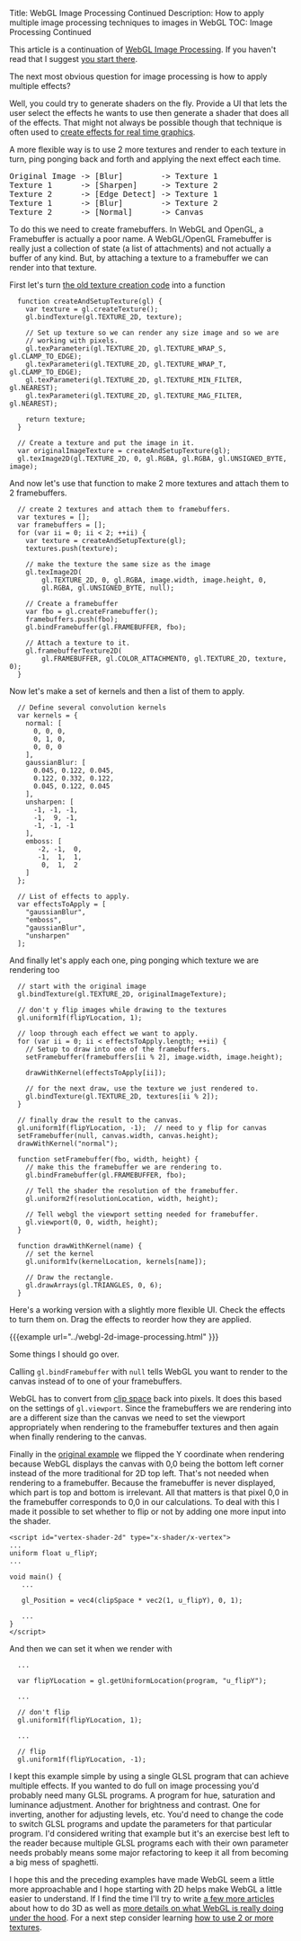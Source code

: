 Title: WebGL Image Processing Continued
Description: How to apply multiple image processing techniques to images in WebGL
TOC: Image Processing Continued


This article is a continuation of [WebGL Image Processing](webgl-image-processing.html).
If you haven't read that I suggest [you start there](webgl-image-processing.html).

The next most obvious question for image processing is how to apply multiple effects?

Well, you could try to generate shaders on the fly.  Provide a UI that
lets the user select the effects he wants to use then generate a shader
that does all of the effects.  That might not always be possible though
that technique is often used to [create effects for real time
graphics](https://www.youtube.com/watch?v=cQUn0Zeh-0Q).

A more flexible way is to use 2 more textures and render to each texture
in turn, ping ponging back and forth and applying the next effect each
time.

<div class="webgl_center"><pre>Original Image -&gt; [Blur]        -&gt; Texture 1
Texture 1      -&gt; [Sharpen]     -&gt; Texture 2
Texture 2      -&gt; [Edge Detect] -&gt; Texture 1
Texture 1      -&gt; [Blur]        -&gt; Texture 2
Texture 2      -&gt; [Normal]      -&gt; Canvas</pre></div>

To do this we need to create framebuffers.  In WebGL and OpenGL, a
Framebuffer is actually a poor name.  A WebGL/OpenGL Framebuffer is really
just a collection of state (a list of attachments) and not actually a
buffer of any kind.  But, by attaching a texture to a framebuffer we can
render into that texture.

First let's turn [the old texture creation
code](webgl-image-processing.html) into a function

```
  function createAndSetupTexture(gl) {
    var texture = gl.createTexture();
    gl.bindTexture(gl.TEXTURE_2D, texture);

    // Set up texture so we can render any size image and so we are
    // working with pixels.
    gl.texParameteri(gl.TEXTURE_2D, gl.TEXTURE_WRAP_S, gl.CLAMP_TO_EDGE);
    gl.texParameteri(gl.TEXTURE_2D, gl.TEXTURE_WRAP_T, gl.CLAMP_TO_EDGE);
    gl.texParameteri(gl.TEXTURE_2D, gl.TEXTURE_MIN_FILTER, gl.NEAREST);
    gl.texParameteri(gl.TEXTURE_2D, gl.TEXTURE_MAG_FILTER, gl.NEAREST);

    return texture;
  }

  // Create a texture and put the image in it.
  var originalImageTexture = createAndSetupTexture(gl);
  gl.texImage2D(gl.TEXTURE_2D, 0, gl.RGBA, gl.RGBA, gl.UNSIGNED_BYTE, image);
```

And now let's use that function to make 2 more textures and attach them to
2 framebuffers.

```
  // create 2 textures and attach them to framebuffers.
  var textures = [];
  var framebuffers = [];
  for (var ii = 0; ii < 2; ++ii) {
    var texture = createAndSetupTexture(gl);
    textures.push(texture);

    // make the texture the same size as the image
    gl.texImage2D(
        gl.TEXTURE_2D, 0, gl.RGBA, image.width, image.height, 0,
        gl.RGBA, gl.UNSIGNED_BYTE, null);

    // Create a framebuffer
    var fbo = gl.createFramebuffer();
    framebuffers.push(fbo);
    gl.bindFramebuffer(gl.FRAMEBUFFER, fbo);

    // Attach a texture to it.
    gl.framebufferTexture2D(
        gl.FRAMEBUFFER, gl.COLOR_ATTACHMENT0, gl.TEXTURE_2D, texture, 0);
  }
```

Now let's make a set of kernels and then a list of them to apply.

```
  // Define several convolution kernels
  var kernels = {
    normal: [
      0, 0, 0,
      0, 1, 0,
      0, 0, 0
    ],
    gaussianBlur: [
      0.045, 0.122, 0.045,
      0.122, 0.332, 0.122,
      0.045, 0.122, 0.045
    ],
    unsharpen: [
      -1, -1, -1,
      -1,  9, -1,
      -1, -1, -1
    ],
    emboss: [
       -2, -1,  0,
       -1,  1,  1,
        0,  1,  2
    ]
  };

  // List of effects to apply.
  var effectsToApply = [
    "gaussianBlur",
    "emboss",
    "gaussianBlur",
    "unsharpen"
  ];
```

And finally let's apply each one, ping ponging which texture we are rendering too

```
  // start with the original image
  gl.bindTexture(gl.TEXTURE_2D, originalImageTexture);

  // don't y flip images while drawing to the textures
  gl.uniform1f(flipYLocation, 1);

  // loop through each effect we want to apply.
  for (var ii = 0; ii < effectsToApply.length; ++ii) {
    // Setup to draw into one of the framebuffers.
    setFramebuffer(framebuffers[ii % 2], image.width, image.height);

    drawWithKernel(effectsToApply[ii]);

    // for the next draw, use the texture we just rendered to.
    gl.bindTexture(gl.TEXTURE_2D, textures[ii % 2]);
  }

  // finally draw the result to the canvas.
  gl.uniform1f(flipYLocation, -1);  // need to y flip for canvas
  setFramebuffer(null, canvas.width, canvas.height);
  drawWithKernel("normal");

  function setFramebuffer(fbo, width, height) {
    // make this the framebuffer we are rendering to.
    gl.bindFramebuffer(gl.FRAMEBUFFER, fbo);

    // Tell the shader the resolution of the framebuffer.
    gl.uniform2f(resolutionLocation, width, height);

    // Tell webgl the viewport setting needed for framebuffer.
    gl.viewport(0, 0, width, height);
  }

  function drawWithKernel(name) {
    // set the kernel
    gl.uniform1fv(kernelLocation, kernels[name]);

    // Draw the rectangle.
    gl.drawArrays(gl.TRIANGLES, 0, 6);
  }
```

Here's a working version with a slightly more flexible UI.  Check the
effects to turn them on.  Drag the effects to reorder how they are
applied.

{{{example url="../webgl-2d-image-processing.html" }}}

Some things I should go over.

Calling <code>gl.bindFramebuffer</code> with <code>null</code> tells WebGL
you want to render to the canvas instead of to one of your framebuffers.

WebGL has to convert from [clip space](webgl-fundamentals.html) back into
pixels.  It does this based on the settings of <code>gl.viewport</code>.
Since the framebuffers we are rendering into are a different size than the
canvas we need to set the viewport appropriately when rendering to the
framebuffer textures and then again when finally rendering to the canvas.

Finally in the [original example](webgl-fundamentals.html) we flipped the
Y coordinate when rendering because WebGL displays the canvas with 0,0
being the bottom left corner instead of the more traditional for 2D top
left.  That's not needed when rendering to a framebuffer.  Because the
framebuffer is never displayed, which part is top and bottom is
irrelevant.  All that matters is that pixel 0,0 in the framebuffer
corresponds to 0,0 in our calculations.  To deal with this I made it
possible to set whether to flip or not by adding one more input into the
shader.

```
<script id="vertex-shader-2d" type="x-shader/x-vertex">
...
uniform float u_flipY;
...

void main() {
   ...

   gl_Position = vec4(clipSpace * vec2(1, u_flipY), 0, 1);

   ...
}
</script>
```

And then we can set it when we render with

```
  ...

  var flipYLocation = gl.getUniformLocation(program, "u_flipY");

  ...

  // don't flip
  gl.uniform1f(flipYLocation, 1);

  ...

  // flip
  gl.uniform1f(flipYLocation, -1);

```

I kept this example simple by using a single GLSL program that can achieve
multiple effects.  If you wanted to do full on image processing you'd
probably need many GLSL programs.  A program for hue, saturation and
luminance adjustment.  Another for brightness and contrast.  One for
inverting, another for adjusting levels, etc.  You'd need to change the
code to switch GLSL programs and update the parameters for that particular
program.  I'd considered writing that example but it's an exercise best
left to the reader because multiple GLSL programs each with their own
parameter needs probably means some major refactoring to keep it all from
becoming a big mess of spaghetti.

I hope this and the preceding examples have made WebGL seem a little more
approachable and I hope starting with 2D helps make WebGL a little easier
to understand.  If I find the time I'll try to write [a few more
articles](webgl-2d-translation.html) about how to do 3D as well as [more details on what WebGL is really doing under the hood](webgl-how-it-works.html).  For a next step
consider learning [how to use 2 or more textures](webgl-2-textures.html).


